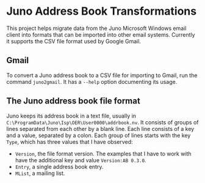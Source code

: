# Juno Address Book Transformations

This project helps migrate data from the Juno Microsoft Windows email
client into formats that can be imported into other email
systems. Currently it supports the CSV file format used by Google Gmail.

## Gmail

To convert a Juno address book to a CSV file for importing to Gmail, run
the command `juno2gmail`. It has a `--help` option documenting its usage.

## The Juno address book file format

Juno keeps its address book in a text file, usually in
`C:\ProgramData\Juno\Isp\OER\User0000\addrbook.nv`. It consists of groups
of lines separated from each other by a blank line. Each line consists of a
key and a value, separated by a colon. Each group of lines starts with the
key `Type`, which has three values that I have observed:

* `Version`, the file format version. The examples that I have to work with
  have the additional key and value `Version:AB 0.3.0`.
* `Entry`, a single address book entry.
* `MList`, a mailing list.
